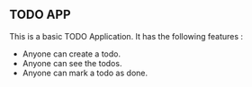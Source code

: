 ##  TODO APP

This is a basic TODO Application.
It has the following features :

-  Anyone can create a todo.
-  Anyone can see the todos.
-  Anyone can mark a todo as done.